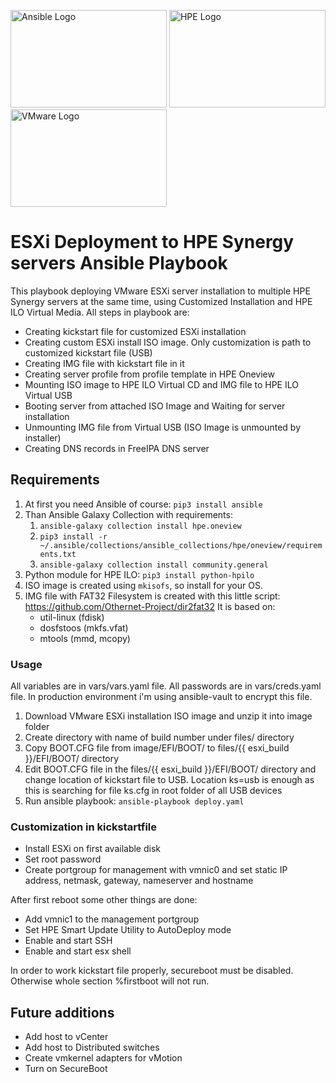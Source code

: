 <img src="https://upload.wikimedia.org/wikipedia/commons/2/24/Ansible_logo.svg" width="250" height="156" alt="Ansible Logo" />   <img src="https://upload.wikimedia.org/wikipedia/commons/4/46/Hewlett_Packard_Enterprise_logo.svg" width="250" height="156" alt="HPE Logo" />              <img src="https://upload.wikimedia.org/wikipedia/commons/9/9a/Vmware.svg" width="250" height="156" alt="VMware Logo" />

# ESXi Deployment to HPE Synergy servers Ansible Playbook

This playbook deploying VMware ESXi server installation to multiple HPE Synergy servers at the same time, using Customized Installation and HPE ILO Virtual Media.
All steps in playbook are: 
- Creating kickstart file for customized ESXi installation
- Creating custom ESXi install ISO image. Only customization is path to customized kickstart file (USB)
- Creating IMG file with kickstart file in it
- Creating server profile from profile template in HPE Oneview
- Mounting ISO image to HPE ILO Virtual CD and IMG file to HPE ILO Virtual USB
- Booting server from attached ISO Image and Waiting for server installation
- Unmounting IMG file from Virtual USB (ISO Image is unmounted by installer)
- Creating DNS records in FreeIPA DNS server

## Requirements

  1. At first you need Ansible of course: `pip3 install ansible`
  2. Than Ansible Galaxy Collection with requirements: 
     1. `ansible-galaxy collection install hpe.oneview`
     2. `pip3 install -r ~/.ansible/collections/ansible_collections/hpe/oneview/requirements.txt`
     3. `ansible-galaxy collection install community.general`
  3. Python module for HPE ILO: `pip3 install python-hpilo`
  4. ISO image is created using `mkisofs`, so install for your OS.
  5. IMG file with FAT32 Filesystem is created with this little script: https://github.com/Othernet-Project/dir2fat32
     It is based on: 
        - util-linux (fdisk)
        - dosfstoos (mkfs.vfat)
        - mtools (mmd, mcopy)


### Usage
All variables are in vars/vars.yaml file.
All passwords are in vars/creds.yaml file. In production environment i'm using ansible-vault to encrypt this file. 

  1. Download VMware ESXi installation ISO image and unzip it into image folder
  2. Create directory with name of build number under files/ directory
  3. Copy BOOT.CFG file from image/EFI/BOOT/ to files/{{ esxi_build }}/EFI/BOOT/ directory
  4. Edit BOOT.CFG file in the files/{{ esxi_build }}/EFI/BOOT/ directory and change location of kickstart file to USB. Location ks=usb is enough as this is searching for file ks.cfg in root folder of all USB devices
  5. Run ansible playbook: `ansible-playbook deploy.yaml`

### Customization in kickstartfile
- Install ESXi on first available disk
- Set root password
- Create portgroup for management with vmnic0 and set static IP address, netmask, gateway, nameserver and hostname

After first reboot some other things are done: 
- Add vmnic1 to the management portgroup
- Set HPE Smart Update Utility to AutoDeploy mode
- Enable and start SSH
- Enable and start esx shell

In order to work kickstart file properly, secureboot must be disabled. Otherwise whole section  %firstboot will not run.

## Future additions
- Add host to vCenter
- Add host to Distributed switches
- Create vmkernel adapters for vMotion
- Turn on SecureBoot

